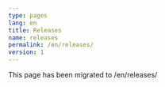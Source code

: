 ```yaml
---
type: pages
lang: en
title: Releases
name: releases
permalink: /en/releases/
version: 1
---
```


This page has been migrated to /en/releases/
